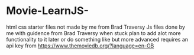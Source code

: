 ﻿# Movie-LearnJS-
html css starter files not made by me from Brad Traversy
Js files done by me with guidence from Brad Traversy when stuck 
plan to add alot more functionality to it later or do something like but more advanced 
requires an api key from https://www.themoviedb.org/?language=en-GB
